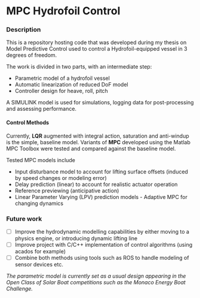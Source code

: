 # MPC Hydrofoil Control

### Description

This is a repository hosting code that was developed during my thesis on Model Predictive Control used to control a Hydrofoil-equipped vessel in 3 degrees of freedom.

The work is divided in two parts, with an intermediate step:
- Parametric model of a hydrofoil vessel
- Automatic linearization of reduced DoF model
- Controller design for heave, roll, pitch

A SIMULINK model is used for simulations, logging data for post-processing and assessing performance. 

#### Control Methods
Currently, **LQR** augmented with integral action, saturation and anti-windup is the simple, baseline model.
Variants of **MPC** developed using the Matlab MPC Toolbox were tested and compared against the baseline model.

Tested MPC models include
- Input disturbance model to account for lifting surface offsets (induced by speed changes or modeling error)
- Delay prediction (linear) to account for realistic actuator operation
- Reference previewing (anticipative action)
- Linear Parameter Varying (LPV) prediction models - Adaptive MPC for changing dynamics


### Future work
- [ ] Improve the hydrodynamic modelling capabilities by either moving to a physics engine, or introducing dynamic lifting line
- [ ] Improve project with C/C++ implementation of control algorithms (using acados for example)
- [ ] Combine both methods using tools such as ROS to handle modeling of sensor devices etc.

_The parametric model is currently set as a usual design appearing in the Open Class of Solar Boat competitions such as the Monaco Energy Boat Challenge._
